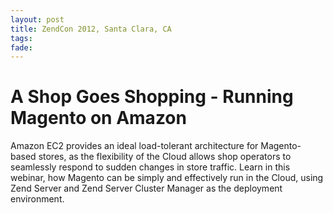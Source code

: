 ```yaml
---
layout: post
title: ZendCon 2012, Santa Clara, CA
tags: 
fade: 
---
```

# A Shop Goes Shopping - Running Magento on Amazon
Amazon EC2 provides an ideal load-tolerant architecture for Magento-based stores, as the flexibility of the Cloud allows shop operators to seamlessly respond to sudden changes in store traffic. Learn in this webinar, how Magento can be simply and effectively run in the Cloud, using Zend Server and Zend Server Cluster Manager as the deployment environment.
